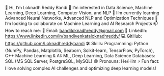 👋 Hi, I’m Loknadh Reddy Bandi
👀 I’m interested in Data Science, Machine Learning, Deep Learning, Computer Vision, and NLP
🌱 I’m currently learning Advanced Neural Networks, Advanced NLP and Optimization Techniques
💞️ I’m looking to collaborate on Machine Learning and AI Research Projects
📫 How to reach me:
📧 Email: bandiloknadhreddy@gmail.com
🔗 LinkedIn: https://www.linkedin.com/in/bandivenkataloknadhreddy/
💻 GitHub: https://github.com/Loknadhreddybandi
🛠 Skills:
Programming: Python (NumPy, Pandas, Matplotlib, Seaborn, Scikit-learn, TensorFlow, PyTorch), C++
Machine Learning & AI: ML, Deep Learning, Data Science
Databases: SQL (MS SQL Server, PostgreSQL, MySQL)
😄 Pronouns: He/Him
⚡ Fun fact: I love solving complex AI challenges and optimizing deep learning models!
<!---
Loknadhreddybandi/Loknadhreddybandi is a ✨ special ✨ repository because its `README.md` (this file) appears on your GitHub profile.
You can click the Preview link to take a look at your changes.
--->
